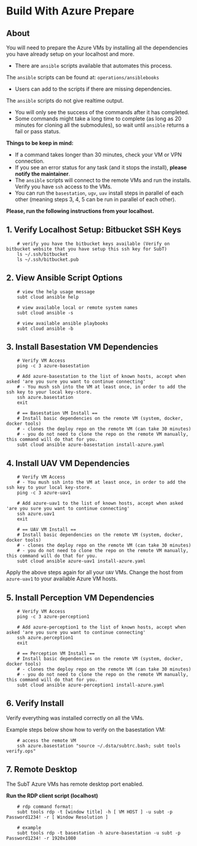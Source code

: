 # Build With Azure Prepare

## About

You will need to prepare the Azure VMs by installing all the dependencies you have already setup on your localhost and more.

- There are `ansible` scripts available that automates this process.

The `ansible` scripts can be found at: `operations/ansiblebooks`

- Users can add to the scripts if there are missing dependencies.

The `ansible` scripts do not give realtime output.

- You will only see the success of the commands after it has completed.
- Some commands might take a long time to complete (as long as 20 minutes for cloning all the submodules), so wait until `ansible` returns a fail or pass status.

**Things to be keep in mind:**

- If a command takes longer than 30 minutes, check your VM or VPN connection.
- If you see an error status for any task (and it stops the install), **please notify the maintainer**.
- The `ansible` scripts will connect to the remote VMs and run the installs. Verify you have `ssh` access to the VMs.
- You can run the `basestation`, `ugv`, `uav` install steps in parallel of each other (meaning steps 3, 4, 5 can be run in parallel of each other).

**Please, run the following instructions from your localhost.**

## 1. Verify Localhost Setup: Bitbucket SSH Keys

        # verify you have the bitbucket keys available (Verify on bitbucket website that you have setup this ssh key for SubT)
        ls ~/.ssh/bitbucket
        ls ~/.ssh/bitbucket.pub

## 2. View Ansible Script Options

        # view the help usage message
        subt cloud ansible help

        # view available local or remote system names
        subt cloud ansible -s

        # view available ansible playbooks
        subt cloud ansible -b

## 3. Install Basestation VM Dependencies

        # Verify VM Access
        ping -c 3 azure-basestation

        # Add azure-basestation to the list of known hosts, accept when asked 'are you sure you want to continue connecting'
        # - You mush ssh into the VM at least once, in order to add the ssh key to your local key-store.
        ssh azure.basestation
        exit

        # == Basestation VM Install ==
        # Install basic dependencies on the remote VM (system, docker, docker tools)
        # - clones the deploy repo on the remote VM (can take 30 minutes)
        # - you do not need to clone the repo on the remote VM manually, this command will do that for you.
        subt cloud ansible azure-basestation install-azure.yaml

## 4. Install UAV VM Dependencies

        # Verify VM Access
        # - You mush ssh into the VM at least once, in order to add the ssh key to your local key-store.
        ping -c 3 azure-uav1

        # Add azure-uav1 to the list of known hosts, accept when asked 'are you sure you want to continue connecting'
        ssh azure.uav1
        exit

        # == UAV VM Install ==
        # Install basic dependencies on the remote VM (system, docker, docker tools)
        # - clones the deploy repo on the remote VM (can take 30 minutes)
        # - you do not need to clone the repo on the remote VM manually, this command will do that for you.
        subt cloud ansible azure-uav1 install-azure.yaml

Apply the above steps again for all your `UAV` VMs. Change the host from `azure-uav1` to your available Azure VM hosts.

## 5. Install Perception VM Dependencies

        # Verify VM Access
        ping -c 3 azure-perception1

        # Add azure-perception1 to the list of known hosts, accept when asked 'are you sure you want to continue connecting'
        ssh azure.perception1
        exit

        # == Perception VM Install ==
        # Install basic dependencies on the remote VM (system, docker, docker tools)
        # - clones the deploy repo on the remote VM (can take 30 minutes)
        # - you do not need to clone the repo on the remote VM manually, this command will do that for you.
        subt cloud ansible azure-perception1 install-azure.yaml

## 6. Verify Install

Verify everything was installed correctly on all the VMs.

Example steps below show how to verify on the basestation VM:

        # access the remote VM
        ssh azure.basestation "source ~/.dsta/subtrc.bash; subt tools verify.ops"

## 7. Remote Desktop

The SubT Azure VMs has remote desktop port enabled.

**Run the RDP client script (localhost)**

        # rdp command format:
        subt tools rdp -t [window title] -h [ VM HOST ] -u subt -p Password1234! -r [ Window Resolution ]

        # example
        subt tools rdp -t basestation -h azure-basestation -u subt -p Password1234! -r 1920x1080
